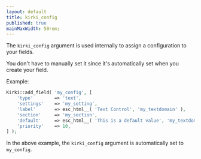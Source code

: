 ```yaml
---
layout: default
title: kirki_config
published: true
mainMaxWidth: 50rem;
---
```



The `kirki_config` argument is used internally to assign a configuration to your fields.

You don't have to manually set it since it's automatically set when you create your field.

Example:

```php
Kirki::add_field( 'my_config', [
    'type'        => 'text',
    'settings'    => 'my_setting',
    'label'       => esc_html__( 'Text Control', 'my_textdomain' ),
    'section'     => 'my_section',
    'default'     => esc_html__( 'This is a default value', 'my_textdomain' ),
    'priority'    => 10,
] );
```

In the above example, the `kirki_config` argument is automatically set to `my_config`.
